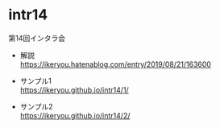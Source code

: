 # intr14
第14回インタラ会

- 解説  
https://ikeryou.hatenablog.com/entry/2019/08/21/163600

- サンプル1  
https://ikeryou.github.io/intr14/1/  

- サンプル2  
https://ikeryou.github.io/intr14/2/
